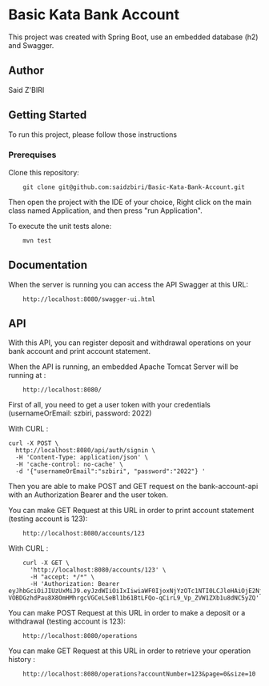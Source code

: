 # Basic Kata Bank Account

This project was created with Spring Boot, use an embedded database (h2) and Swagger.

## Author

Said Z'BIRI

## Getting Started

To run this project, please follow those instructions

### Prerequises

Clone this repository:

```text
    git clone git@github.com:saidzbiri/Basic-Kata-Bank-Account.git
```

Then open the project with the IDE of your choice, Right click on the main class named Application, and then press "run Application".

To execute the unit tests alone:
```text
    mvn test
```


## Documentation

When the server is running you can access the API Swagger at this URL:

```text
    http://localhost:8080/swagger-ui.html
```

## API

With this API, you can register deposit and withdrawal operations on your bank account and print account statement.

When the API is running, an embedded Apache Tomcat Server will be running at :  

```text
    http://localhost:8080/
```  
First of all, you need to get a user token with your credentials (usernameOrEmail: szbiri, password: 2022)

With CURL :
```text
curl -X POST \
  http://localhost:8080/api/auth/signin \
  -H 'Content-Type: application/json' \
  -H 'cache-control: no-cache' \
  -d '{"usernameOrEmail":"szbiri", "password":"2022"} '
```  

Then you are able to make POST and GET request on the bank-account-api with an Authorization Bearer and the user token.

You can make GET Request at this URL in order to print account statement (testing account is 123):  

```text
    http://localhost:8080/accounts/123
```  

With CURL :  

```CURL
    curl -X GET \
      'http://localhost:8080/accounts/123' \
      -H "accept: */*" \
      -H 'Authorization: Bearer  eyJhbGciOiJIUzUxMiJ9.eyJzdWIiOiIxIiwiaWF0IjoxNjYzOTc1NTI0LCJleHAiOjE2NjQ1ODAzMjR9.IgKsGjT4zrN0V3Ko-VOBDGzhdPau8X8OmHMhrgcVGCeLSeBl1b61BtLFQo-qCirL9_Vp_ZVW1ZXb1u8dNC5yZQ'
``` 

You can make POST Request at this URL in order to make a deposit or a withdrawal (testing account is 123):  

```text
    http://localhost:8080/operations
```  

You can make GET Request at this URL in order to retrieve your operation history :  

```text
    http://localhost:8080/operations?accountNumber=123&page=0&size=10
```  



